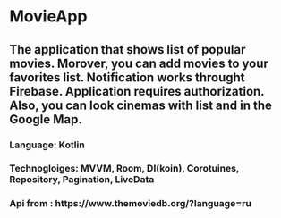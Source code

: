<h1>MovieApp </h1>

<h2> The application that shows list of popular movies. Morover, you can add movies to your favorites list. Notification works throught Firebase. Application requires authorization. Also, you can look cinemas with list and in the Google Map.</h2>
<h3> Language: Kotlin</h3>
<h3> Technogloiges: MVVM, Room, DI(koin), Corotuines, Repository, Pagination, LiveData </h3>
<h3> Api from : https://www.themoviedb.org/?language=ru </h3>
